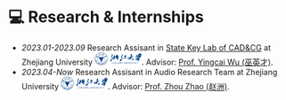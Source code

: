 # 💻 Research & Internships
- *2023.01-2023.09* Research Assisant in [State Key Lab of CAD&CG](http://www.cad.zju.edu.cn/english.html) at Zhejiang University <img src='../../images/zju.png' style='width: 6em;'>. Advisor: [Prof. Yingcai Wu (巫英才)](http://www.ycwu.org/).
- *2023.04-Now* Research Assisant in Audio Research Team at Zhejiang University <img src='../../images/zju.png' style='width: 6em;'>. Advisor: [Prof. Zhou Zhao (赵洲)](https://person.zju.edu.cn/zhaozhou).
